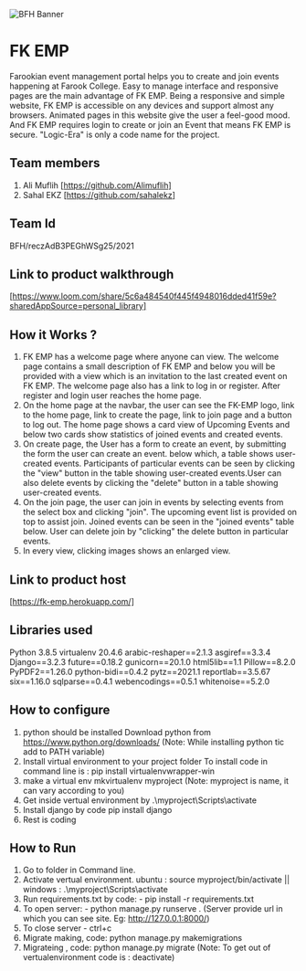 ![BFH Banner](https://trello-attachments.s3.amazonaws.com/542e9c6316504d5797afbfb9/542e9c6316504d5797afbfc1/39dee8d993841943b5723510ce663233/Frame_19.png)
# FK EMP
Farookian event management portal helps you to create and join events 
happening at Farook College. Easy to manage interface and responsive 
pages are the main advantage of FK EMP. Being a responsive and simple 
website, FK EMP is accessible on any devices and support almost any 
browsers. Animated pages in this website give the user a feel-good mood.
And FK EMP requires login to create or join an Event that means FK EMP 
is secure. "Logic-Era" is only a code name for the project.
## Team members
1. Ali Muflih [https://github.com/Alimuflih]
2. Sahal EKZ [https://github.com/sahalekz]
## Team Id
BFH/reczAdB3PEGhWSg25/2021
## Link to product walkthrough
[https://www.loom.com/share/5c6a484540f445f4948016dded41f59e?sharedAppSource=personal_library]
## How it Works ?
1. FK EMP has a welcome page where anyone can view. The welcome page contains 
a small description of FK EMP and below you will be provided with a view which
 is an invitation to the last created event on FK EMP. The welcome page also 
has a link to log in or register. After register and login user reaches the 
home page. 
2. On the home page at the navbar, the user can see the FK-EMP logo, 
link to the home page, link to create the page, link to join page and a button 
to log out. The home page shows a card view of Upcoming Events and below two 
cards show statistics of joined events and created events.
3. On create page, the User has a form to create an event, by submitting the form 
the user can create an event. below which, a table shows user-created events. 
Participants of particular events can be seen by clicking the "view" button 
in the table showing user-created events.User can also delete events by
clicking the "delete" button in a table showing user-created events.
4. On the join page, the user can join in events by selecting events from the 
select box and clicking "join". The upcoming event list is provided on top to 
assist join. Joined events can be seen in the "joined events" table below. 
User can delete join by "clicking" the delete button in particular events. 
5. In every view, clicking images shows an enlarged view.
## Link to product host
[https://fk-emp.herokuapp.com/]
## Libraries used
Python 3.8.5
virtualenv 20.4.6
arabic-reshaper==2.1.3
asgiref==3.3.4
Django==3.2.3
future==0.18.2
gunicorn==20.1.0
html5lib==1.1
Pillow==8.2.0
PyPDF2==1.26.0
python-bidi==0.4.2
pytz==2021.1
reportlab==3.5.67
six==1.16.0
sqlparse==0.4.1
webencodings==0.5.1
whitenoise==5.2.0
## How to configure
1. python should be installed
   Download python from https://www.python.org/downloads/ 
   (Note: While installing python tic add to PATH variable)
2. Install virtual environment to your project folder
   To install code in command line is : 
   pip install virtualenvwrapper-win
3. make a virtual env 
   mkvirtualenv myproject 
   (Note: myproject is name, it can vary according to you)
4. Get inside vertual environment by 
   .\myproject\Scripts\activate
5. Install django by code
   pip install django
6. Rest is coding
## How to Run
1. Go to folder in Command line.
2. Activate vertual environment. ubuntu : source myproject/bin/activate || windows :   .\myproject\Scripts\activate
3. Run requirements.txt by code: - pip install -r requirements.txt
4. To open server: - python manage.py runserve .       (Server provide url in which you can see site. Eg: http://127.0.0.1:8000/)
5. To close server - ctrl+c
6. Migrate making, code: python manage.py makemigrations
7. Migrateing , code: python manage.py migrate 
   (Note: To get out of vertualenvironment code is : deactivate)  